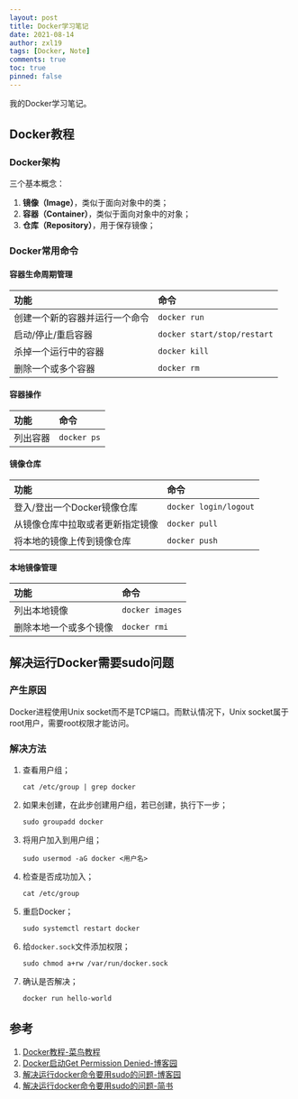```yaml
---
layout: post
title: Docker学习笔记
date: 2021-08-14
author: zxl19
tags: [Docker, Note]
comments: true
toc: true
pinned: false
---
```


我的Docker学习笔记。

<!-- more -->

## Docker教程

### Docker架构

三个基本概念：

1. **镜像（Image）**，类似于面向对象中的类；
2. **容器（Container）**，类似于面向对象中的对象；
3. **仓库（Repository）**，用于保存镜像；

### Docker常用命令

#### 容器生命周期管理

| 功能 | 命令 |
| :------ | :------ |
| 创建一个新的容器并运行一个命令 | `docker run` |
| 启动/停止/重启容器 | `docker start/stop/restart` |
| 杀掉一个运行中的容器 | `docker kill` |
| 删除一个或多个容器 | `docker rm` |

#### 容器操作

| 功能 | 命令 |
| :------ | :------ |
| 列出容器 | `docker ps` |

#### 镜像仓库

| 功能 | 命令 |
| :------ | :------ |
| 登入/登出一个Docker镜像仓库 | `docker login/logout` |
| 从镜像仓库中拉取或者更新指定镜像 | `docker pull` |
| 将本地的镜像上传到镜像仓库 | `docker push` |

#### 本地镜像管理

| 功能 | 命令 |
| :------ | :------ |
| 列出本地镜像 | `docker images` |
| 删除本地一个或多个镜像 | `docker rmi` |

## 解决运行Docker需要sudo问题

### 产生原因

Docker进程使用Unix socket而不是TCP端口。而默认情况下，Unix socket属于root用户，需要root权限才能访问。

### 解决方法

1. 查看用户组；

    ```shell
    cat /etc/group | grep docker
    ```

2. 如果未创建，在此步创建用户组，若已创建，执行下一步；

    ```shell
    sudo groupadd docker
    ```

3. 将用户加入到用户组；

    ```shell
    sudo usermod -aG docker <用户名>
    ```

4. 检查是否成功加入；

    ```shell
    cat /etc/group
    ```

5. 重启Docker；

    ```shell
    sudo systemctl restart docker
    ```

6. 给`docker.sock`文件添加权限；

    ```shell
    sudo chmod a+rw /var/run/docker.sock
    ```

7. 确认是否解决；

    ```shell
    docker run hello-world
    ```

## 参考

1. [Docker教程-菜鸟教程](https://www.runoob.com/docker/docker-tutorial.html)
2. [Docker启动Get Permission Denied-博客园](https://www.cnblogs.com/informatics/p/8276172.html)
3. [解决运行docker命令要用sudo的问题-博客园](https://www.cnblogs.com/zyh1994/p/13688542.html)
4. [解决运行docker命令要用sudo的问题-简书](https://www.jianshu.com/p/1354e0506753)
